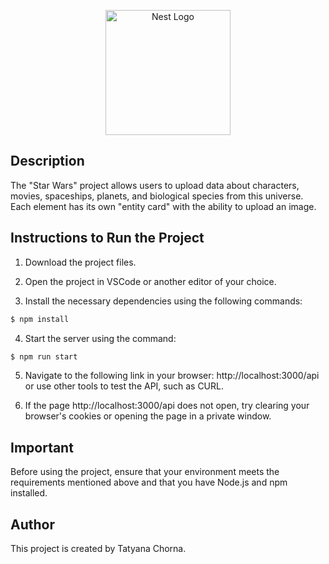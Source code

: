 <p align="center">
  <a href="http://nestjs.com/" target="blank"><img src="https://nestjs.com/img/logo-small.svg" width="200" alt="Nest Logo" /></a>
</p>


## Description

The "Star Wars" project allows users to upload data about characters, movies, spaceships, planets, and biological species from this universe. Each element has its own "entity card" with the ability to upload an image.

## Instructions to Run the Project

1. Download the project files.

2. Open the project in VSCode or another editor of your choice.

3. Install the necessary dependencies using the following commands:

```bash
$ npm install
```
4. Start the server using the command:

```bash
$ npm run start
```

5. Navigate to the following link in your browser: http://localhost:3000/api or use other tools to test the API, such as CURL.

6. If the page http://localhost:3000/api does not open, try clearing your browser's cookies or opening the page in a private window.

## Important

Before using the project, ensure that your environment meets the requirements mentioned above and that you have Node.js and npm installed.


## Author

This project is created by Tatyana Chorna.


